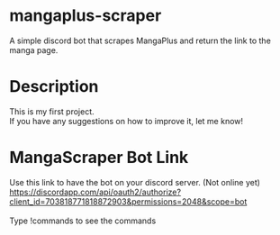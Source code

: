 # mangaplus-scraper
A simple discord bot that scrapes MangaPlus and return the link to the manga page.

# Description
This is my first project.
<br>If you have any suggestions on how to improve it, let me know!</br>

# MangaScraper Bot Link
Use this link to have the bot on your discord server. (Not online yet)
<br>https://discordapp.com/api/oauth2/authorize?client_id=703818771818872903&permissions=2048&scope=bot</br>
<br>Type !commands to see the commands</br>
